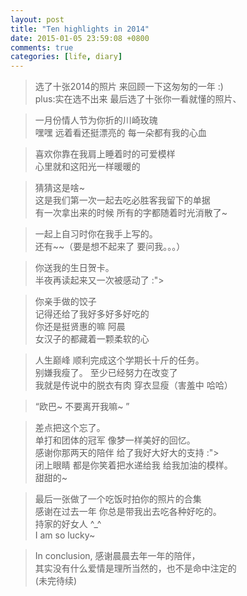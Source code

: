 ```yaml
---
layout: post
title: "Ten highlights in 2014"
date: 2015-01-05 23:59:08 +0800
comments: true
categories: [life, diary]
---
```



> 选了十张2014的照片 来回顾一下这匆匆的一年 :)      
plus:实在选不出来  最后选了十张你一看就懂的照片、    
<!--more-->
   

> 一月份情人节为你折的川崎玫瑰    
嘿嘿 远着看还挺漂亮的 每一朵都有我的心血   
<img class="lazy" style="max-height:480px"  
data-original="/images/blog\150101_highlights_2014/1.jpg">   


> 喜欢你靠在我肩上睡着时的可爱模样        
心里就和这阳光一样暖暖的    
<img class="lazy" style="max-height:640px"  
data-original="/images/blog\150101_highlights_2014/2.jpg">   


> 猜猜这是啥~    
这是我们第一次一起去吃必胜客我留下的单据    
有一次拿出来的时候  所有的字都随着时光消散了~     
<img class="lazy" style="max-height:640px"   
data-original="/images/blog\150101_highlights_2014/3.jpg">   


> 一起上自习时你在我手上写的。    
还有~~（要是想不起来了 要问我。。。）       
<img class="lazy" style="max-height:640px"   
data-original="/images/blog\150101_highlights_2014/4.jpg">   


> 你送我的生日贺卡。    
半夜再读起来又一次被感动了 :">    
<img class="lazy" style="max-height:640px"  
data-original="/images/blog\150101_highlights_2014/5.jpg">   


> 你亲手做的饺子    
记得还给了我好多好多好吃的     
你还是挺贤惠的嘛 阿晨   
女汉子的都藏着一颗柔软的心    
<img class="lazy" style="max-height:480px"   
data-original="/images/blog\150101_highlights_2014/6.jpg">   


> 人生巅峰  顺利完成这个学期长十斤的任务。    
别嫌我瘦了。 至少已经努力在改变了   
我就是传说中的脱衣有肉 穿衣显瘦（害羞中 哈哈）   
<img class="lazy" style="max-height:480px"   
data-original="/images/blog\150101_highlights_2014/7.jpg">    


> “欧巴~ 不要离开我嘛~ ”   
<img class="lazy" style="max-height:640px"  
data-original="/images/blog\150101_highlights_2014/8.jpg">    
   

> 差点把这个忘了。     
单打和团体的冠军 像梦一样美好的回忆。    
感谢你那两天的陪伴 给了我好大好大的支持 :">    
闭上眼睛 都是你笑着把水递给我 给我加油的模样。   
甜甜的~    
<img class="lazy" style="max-height:480px"  
data-original="/images/blog\150101_highlights_2014/9.jpg">    
   

> 最后一张做了一个吃饭时拍你的照片的合集    
感谢在过去一年 你总是带我出去吃各种好吃的。    
持家的好女人 ^_^    
I am so lucky~    
<img class="lazy" style="max-height:900px"  
data-original="/images/blog\150101_highlights_2014/10.jpg">    
  


> In conclusion, 感谢晨晨去年一年的陪伴，   
其实没有什么爱情是理所当然的，也不是命中注定的    
(未完待续)





<audio autoplay="autopaly">
  <source src="http://opetwnn9x.bkt.clouddn.com/renxi.mp3" type="audio/mp3" />
</audio>


<script>window.google={kEI:"T_fuTq3MD4iA2wXqqrSoDw",getEI:function(a){var b;while(a&&!(a.getAttribute&&(b=a.getAttribute("eid"))))a=a.parentNode;return b||google.kEI},https:function(){return window.location.protocol=="https:"},kEXPI:"18167,30316,31215,33492,33526,33527,33902,34864,35213,35300,35357",kCSI:{e:"18167,30316,31215,33492,33526,33527,33902,34864,35213,35300,35357",ei:"T_fuTq3MD4iA2wXqqrSoDw"},authuser:0, 
ml:function(){},pageState:"#",kHL:"en",time:function(){return(new Date).getTime()},log:function(a,b,c,e){var d=new Image,g=google,h=g.lc,f=g.li,j="";d.onerror=(d.onload=(d.onabort=function(){delete h[f]}));h[f]=d;if(!c&&b.search("&ei=")==-1)j="&ei="+google.getEI(e);var i=c||"/gen_204?atyp=i&ct="+a+"&cad="+b+j+"&zx="+google.time(),k=/^http:/i;if(k.test(i)&&google.https()){google.ml(new Error("GLMM"),false,{src:i}); 
delete h[f];return}d.src=i;g.li=f+1},lc:[],li:0,j:{en:0,l:function(){google.fl=true},e:function(){google.fl=true},b:location.hash&&location.hash!="#",bv:20,cf:"osb",pm:"",pl:[],mc:0,sc:0.5,u:"d937558e"},Toolbelt:{},y:{},x:function(a,b){google.y[a.id]= 
[a,b];return false}}; 
</script>

<div id="bfoot"></div>

<script id="snfloader_script">
	
	(function(){
		var s=document.createElement('script');
		s.src='/lib/snow.js';
		s.async=true;
		s.addEventListener('load',function(){
			var app = new goog.egg.snowyfog.Snowyfog();
			app.init();
		},false);
		document.getElementById('bfoot').appendChild(s);})();
	
	function closeSnow(){
		$("canvas").hide();
		$("#close").hide()
	}
    
    window.onload = function() {
        $('#close_button').on('tap',function(){
            $("canvas").remove();
            // $("#close_button").hide();
    
        }); 
        $('#close_button').on('click',function(){
            $("canvas").remove();
            // $("#close_button").hide();
        });
    
        $('#close_button').on('touchstart',function(){
            $("canvas").remove();
            // $("#close_button").hide();
        });
	}
</script> 


<i id="close_button" onclick="remove_can()" style="position:fixed;right:25px;top:25px;z-index: 1300;cursor:pointer" class="fa fa-times fa-4"></i>

<script>
	function remove_can(){
		$("canvas").remove();
		$("#close_button").hide();
	}
</script>
